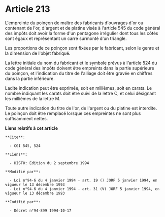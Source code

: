 # Article 213

L'empreinte du poinçon de maître des fabricants d'ouvrages d'or ou contenant de l'or, d'argent et de platine visés à
l'article 545 du code général des impôts doit avoir la forme d'un pentagone irrégulier dont tous les côtés sont égaux et
représentant un carré surmonté d'un triangle.

Les proportions de ce poinçon sont fixées par le fabricant, selon le genre et la dimension de l'objet fabriqué.

La lettre initiale du nom du fabricant et le symbole prévus à l'article 524 du code général des impôts doivent être empreints
dans la partie supérieure du poinçon, et l'indication du titre de l'alliage doit être gravée en chiffres dans la partie
inférieure.

Ladite indication peut être exprimée, soit en millièmes, soit en carats. Le nombre indiquant les carats doit être suivi de la
lettre C, et celui désignant les millièmes de la lettre M.

Toute autre indication du titre de l'or, de l'argent ou du platine est interdite. Le poinçon doit être remplacé lorsque ces
empreintes ne sont plus suffisamment nettes.

**Liens relatifs à cet article**

	**Cite**:

	  - CGI 545, 524

	**Liens**:

	  - HISTO: Edition du 2 septembre 1994

	**Modifié par**:

	  - Loi n°94-6 du 4 janvier 1994 - art. 19 () JORF 5 janvier 1994, en vigueur le 13 décembre 1993
	  - Loi n°94-6 du 4 janvier 1994 - art. 31 (V) JORF 5 janvier 1994, en vigueur le 13 décembre 1993

	**Codifié par**:

	  - Décret n°94-899 1994-10-17
